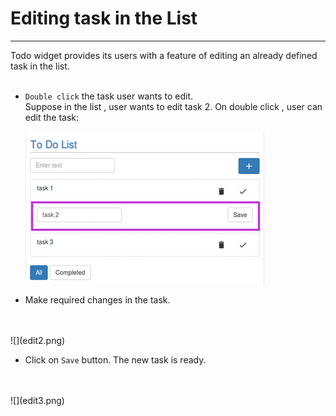 # Editing task in the List


---


Todo widget provides its users with a feature of editing an already defined task in the list.
<br/>
<br/>
* `Double click` the task user wants to edit.<br/>
Suppose in the list , user wants to edit task 2. On double click , user can edit the task:<br/><br/>
![](edit1.png)

* Make required changes in the task.
<br/>
<br/>
![](edit2.png)

* Click on `Save` button. The new task is ready.
 <br/>
<br/>
![](edit3.png)
